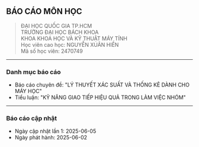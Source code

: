 ## BÁO CÁO MÔN HỌC
> ĐẠI HỌC QUỐC GIA TP.HCM  
> TRƯỜNG ĐẠI HỌC BÁCH KHOA  
> KHOA KHOA HỌC VÀ KỸ THUẬT MÁY TÍNH  
> Học viên cao học: NGUYỄN XUÂN HIỀN  
> Mã số học viên: 2470749  
---
### Danh mục báo cáo 
- Báo cáo chuyên đề: "LÝ THUYẾT XÁC SUẤT VÀ THỐNG KÊ DÀNH CHO MÁY HỌC"
- Tiểu luận: "KỸ NĂNG GIAO TIẾP HIỆU QUẢ TRONG LÀM VIỆC NHÓM"
---
### Báo cáo cập nhật 
- Ngày cập nhật lần 1: 2025-06-05
- Ngày phát hành: 2025-06-02